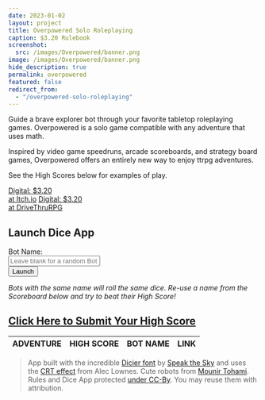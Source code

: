 ```yaml
---
date: 2023-01-02
layout: project
title: Overpowered Solo Roleplaying
caption: $3.20 Rulebook
screenshot:
  src: /images/Overpowered/banner.png
image: /images/Overpowered/banner.png
hide_description: true
permalink: overpowered
featured: false
redirect_from:
  - "/overpowered-solo-roleplaying"
---
```


Guide a brave explorer bot through your favorite tabletop roleplaying games. Overpowered is a solo game compatible with any adventure that uses math.

Inspired by video game speedruns, arcade scoreboards, and strategy board games, Overpowered offers an entirely new way to enjoy ttrpg adventures.

See the High Scores below for examples of play.

<div class="shopping-buttons">
<a target="_blank" href="https://technicalgrimoire.itch.io/overpowered-solo-roleplaying" class="btn btn-primary itchBTN">Digital: $3.20<br>at Itch.io</a>
<a target="_blank" href="https://www.drivethrurpg.com/product/421856/Overpowered-Solo-Roleplaying" class="btn btn-primary dtrpgBTN">Digital: $3.20<br>at DriveThruRPG</a>
</div>

## Launch Dice App

<form class="form-inline" target="_blank" action="/overpowered-app" method="get" >
  <div class="form-group">
    Bot Name: 
  </div>
  <div class="form-group col-6 mx-sm-3">
      <input style="width: inherit;" type="text" name="name" class="form-control" id="botName" placeholder="Leave blank for a random Bot name">
  </div>
  <button type="submit" class="btn btn-primary">Launch</button>
</form>

_Bots with the same name will roll the same dice. Re-use a name from the Scoreboard below and try to beat their High Score!_

## [Click Here to Submit Your High Score](https://docs.google.com/forms/d/e/1FAIpQLSdEXARUVTmTKCAVsnur_qb3Wj-nu7fMiXfNMBGnhINsNBbrBw/viewform?usp=sf_link)

<table class="overpowered-scores" id="overpowered-table">
    <thead>
        <tr>
            <th>ADVENTURE</th>
            <th>HIGH SCORE</th>
            <th>BOT NAME</th>
            <th>LINK</th>
        </tr>
    </thead>
</table>

> App built with the incredible [Dicier font](https://speakthesky.itch.io/typeface-dicier) by [Speak the Sky](https://speakthesky.com/) and uses the [CRT effect](http://aleclownes.com/2017/02/01/crt-display.html) from Alec Lownes. Cute robots from [Mounir Tohami](https://mounirtohami.itch.io/26-animated-pixelart-robots). Rules and Dice App protected [under CC-By](https://creativecommons.org/licenses/by/4.0/). You may reuse them with attribution.

<script>

  window.addEventListener('DOMContentLoaded', function () {

//get the json file and parse it 
fetch('https://docs.google.com/spreadsheets/d/1uwQ7oMT0iNbTsIxKXU7_7ufZijF1L6jbDpr6qdX60Ew/gviz/tq?tqx=out:json&sheet=Responses1&header=1')
  .then(
    function (response) {
      if (response.status !== 200) {
        console.log('Looks like there was a problem. Status Code: ' +
          response.status);
        return;
      }

      // Examine the text in the response
      response.text().then(function (data) {

        // break the textblock into an array of lines
        var lines = data.split('\n');
        // remove one line, starting at the first position
        lines.splice(0, 1);
        // join the array back into a single string
        var dataText = lines.join('\n');

        responseJSON = JSON.parse(
          dataText.replace(/(^google\.visualization\.Query\.setResponse\(|\);$)/g, '')
        );

        console.log(responseJSON);

        //Build out the table from JSON data
        const tbl = document.getElementById('overpowered-table');
        const tblBody = document.createElement("tbody");

        /** GOOGLE SHEET COLs 
         * 0 - timestamp
         * 1 - name
         * 2 - name link
         * 3 - adventure
         * 4 - adventure Link
         * 5 - playthrough link
         * 6 - score
         * 7 - bot name
         * 8 - email (DISABLED)
         **/

        for (let i = 0; i < responseJSON.table.rows.length; i++) { //for each row
          const row = document.createElement("tr");

          console.log("ADVENTURE");

          //ADVENTURE
          advCell = document.createElement("td");
          advHTML = "";
          advHTML = responseJSON.table.rows[i].c[3].v;
          if (responseJSON.table.rows[i].c[4]?.v) {
            advHTML = "<a target=\"_blank\" href=\"" + responseJSON.table.rows[i].c[4].v + "\">" + advHTML + "</a>";
          }
          advCell.innerHTML = advHTML;
          row.appendChild(advCell);

          console.log("HIGH SCORE");

          //HIGH SCORE
          scoreCell = document.createElement("td");
          scoreHTML = "";
          scoreHTML = responseJSON.table.rows[i].c[6].v + " Overpower<br>by ";
          if (responseJSON.table.rows[i].c[2]?.v) {
            scoreHTML = scoreHTML + "<a target=\"_blank\" href=\"" + responseJSON.table.rows[i].c[2].v + "\">" + responseJSON.table.rows[i].c[1].v + "</a>";
          } else {
            scoreHTML = scoreHTML + responseJSON.table.rows[i].c[1].v;
          }
          scoreCell.innerHTML = scoreHTML;
          row.appendChild(scoreCell);

          console.log("BOT NAME");

          //BOT NAME
          botCell = document.createElement("td");
          botHTML = "<a target=\"_blank\" href=\"/overpowered-app?name=" + responseJSON.table.rows[i].c[7].v + "\">" + responseJSON.table.rows[i].c[7].v + "</a>";
          botCell.innerHTML = botHTML;
          row.appendChild(botCell);

          console.log("LINK");

          //Playthrough LINK
          playCell = document.createElement("td");
          if (responseJSON.table.rows[i].c[5]?.v) {
            playHTML = "<a target=\"_blank\" href=\"" + responseJSON.table.rows[i].c[5].v + "\">LINK</a>";
            playCell.innerHTML = playHTML;
          }
          row.appendChild(playCell);

          //finally, append the row to the body
          tblBody.appendChild(row);
        }
        //append the body to the table itself
        tbl.appendChild(tblBody);
      });
    }
  )
  .catch(function (err) {
    console.log('Fetch Error :-S', err);
  });
});

</script>
